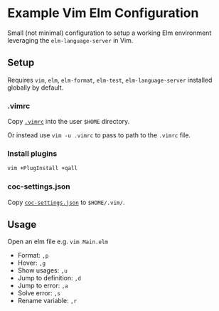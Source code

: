 # Example Vim Elm Configuration

Small (not minimal) configuration to setup a working Elm environment leveraging the `elm-language-server` in Vim.

## Setup

Requires `vim`, `elm`, `elm-format`, `elm-test`, `elm-language-server` installed globally by default.

### .vimrc

Copy [`.vimrc`](./.vimrc) into the user `$HOME` directory.

Or instead use `vim -u .vimrc` to pass to path to the `.vimrc` file.

### Install plugins

```sh
vim +PlugInstall +qall
```

### coc-settings.json

Copy [`coc-settings.json`](./coc-settings.json) to `$HOME/.vim/`.

## Usage

Open an elm file e.g. `vim Main.elm`

* Format: `,p`
* Hover: `,g`
* Show usages: `,u`
* Jump to definition: `,d`
* Jump to error: `,a`
* Solve error: `,s`
* Rename variable: `,r`
